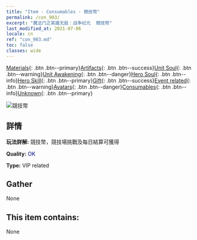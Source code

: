 ```yaml
---
title: "Item - Consumables - 競技幣"
permalink: /con_903/
excerpt: "魔法门之英雄无敌：战争纪元  競技幣"
last_modified_at: 2021-07-06
locale: cn
ref: "con_903.md"
toc: false
classes: wide
---
```

 [Materials](/ItemsCN/){: .btn .btn--primary}[Artifacts](/ItemsCN/Artifacts/){: .btn .btn--success}[Unit Soul](/ItemsCN/UnitSoul/){: .btn .btn--warning}[Unit Awakening](/ItemsCN/UnitAwakening/){: .btn .btn--danger}[Hero Soul](/ItemsCN/HeroSoul/){: .btn .btn--info}[Hero Skill](/ItemsCN/HeroSkill/){: .btn .btn--primary}[Gift](/ItemsCN/Gift/){: .btn .btn--success}[Event related](/ItemsCN/Events/){: .btn .btn--warning}[Avatars](/ItemsCN/Avatars/){: .btn .btn--danger}[Consumables](/ItemsCN/Consumables/){: .btn .btn--info}[Unknown](/ItemsCN/Unknown/){: .btn .btn--primary}

 ![競技幣](/images/t/i_107.png)

## 詳情
 **玩法詳解:** 競技幣，競技場挑戰及每日結算可獲得

 **Quality:** <span style="color: #000080">OK</span>

 **Type:** VIP related

## Gather

  None

## This item contains:

  None

